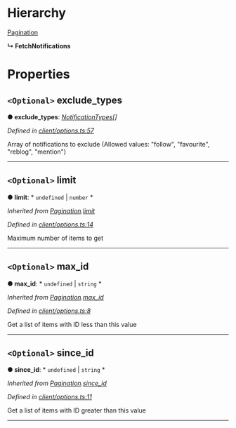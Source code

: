 

# Hierarchy

 [Pagination](_client_options_.pagination.md)

**↳ FetchNotifications**

# Properties

<a id="exclude_types"></a>

## `<Optional>` exclude_types

**● exclude_types**: *[NotificationTypes](../modules/_entities_notification_.md#notificationtypes)[]*

*Defined in [client/options.ts:57](https://github.com/lagunehq/core/blob/dae58ab/src/client/options.ts#L57)*

Array of notifications to exclude (Allowed values: "follow", "favourite", "reblog", "mention")

___
<a id="limit"></a>

## `<Optional>` limit

**● limit**: * `undefined` &#124; `number`
*

*Inherited from [Pagination](_client_options_.pagination.md).[limit](_client_options_.pagination.md#limit)*

*Defined in [client/options.ts:14](https://github.com/lagunehq/core/blob/dae58ab/src/client/options.ts#L14)*

Maximum number of items to get

___
<a id="max_id"></a>

## `<Optional>` max_id

**● max_id**: * `undefined` &#124; `string`
*

*Inherited from [Pagination](_client_options_.pagination.md).[max_id](_client_options_.pagination.md#max_id)*

*Defined in [client/options.ts:8](https://github.com/lagunehq/core/blob/dae58ab/src/client/options.ts#L8)*

Get a list of items with ID less than this value

___
<a id="since_id"></a>

## `<Optional>` since_id

**● since_id**: * `undefined` &#124; `string`
*

*Inherited from [Pagination](_client_options_.pagination.md).[since_id](_client_options_.pagination.md#since_id)*

*Defined in [client/options.ts:11](https://github.com/lagunehq/core/blob/dae58ab/src/client/options.ts#L11)*

Get a list of items with ID greater than this value

___

